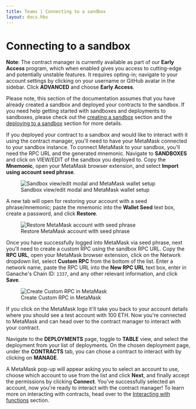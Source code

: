 ```yaml
---
title: Teams | Connecting to a sandbox
layout: docs.hbs
---
```


# Connecting to a sandbox

<p class="alert alert-warning">
<i class="far fa-exclamation-triangle"></i> <strong>Note</strong>: The contract manager is currently available as part of our <strong>Early Access</strong> program, which when enabled gives you access to cutting-edge and potentially unstable features. It requires opting-in; navigate to your account settings by clicking on your username or GitHub avatar in the sidebar. Click <strong>ADVANCED</strong> and choose <strong>Early Access</strong>.
</p>

Please note, this section of the documentation assumes that you have already created a sandbox and deployed your contracts to the sandbox. If you need help getting started with sandboxes and deployments to sandboxes, please check out the <a href="/docs/teams/sandboxes/creating-a-sandbox">creating a sandbox</a> section and the <a href="/docs/teams/deployments/deploying-to-a-sandbox">deploying to a sandbox</a> section for more details.

If you deployed your contract to a sandbox and would like to interact with it using the contract manager, you'll need to have your MetaMask connected to your sandbox instance. To connect MetaMask to your sandbox, you'll need the RPC URL and the generated mnemonic. Navigate to **<span class="inline-menu-item"><i class="far fa-cubes"></i>SANDBOXES</span>** and click on <span class="inline-button">VIEW/EDIT</span> of the sandbox you deployed to. Copy the **Mnemonic**, open your MetaMask browser extension, and select **Import using account seed phrase**.

<figure class="screenshot">
  <img class="img-fluid" src="/img/docs/teams/contract-manager-03.png" title="Sandbox view/edit modal and MetaMask wallet setup" alt="Sandbox view/edit modal and MetaMask wallet setup" />
  <figcaption class="text-center">Sandbox view/edit modal and MetaMask wallet setup</figcaption>
</figure>

A new tab will open for restoring your account with a seed phrase/mnemonic; paste the mnemonic into the **Wallet Seed** text box, create a password, and click **Restore**.

<figure class="screenshot">
  <img class="img-fluid" src="/img/docs/teams/contract-manager-04.png" title="Restore MetaMask account with seed phrase" alt="Restore MetaMask account with seed phrase" />
  <figcaption class="text-center">Restore MetaMask account with seed phrase</figcaption>
</figure>

Once you have successfully logged into MetaMask via seed phrase, next you'll need to create a custom RPC using the sandbox RPC URL. Copy the **RPC URL**, open your MetaMask browser extension, click on the Network dropdown list, select **Custom RPC** from the bottom of the list. Enter a network name, paste the RPC URL into the **New RPC URL** text box, enter in Ganache's Chain ID: `1337`, and any other relevant information, and click **Save**.

<figure class="screenshot">
  <img class="img-fluid" src="/img/docs/teams/contract-manager-05.png" title="Create Custom RPC in MetaMask" alt="Create Custom RPC in MetaMask" />
  <figcaption class="text-center">Create Custom RPC in MetaMask</figcaption>
</figure>

If you click on the MetaMask logo it'll take you back to your account details where you should see a test account with 100 ETH. Now you're connected to MetaMask and can head over to the contract manager to interact with your contract.

Navigate to the **<span class="inline-menu-item"><i class="fal fa-parachute-box"></i>DEPLOYMENTS</span>** page, toggle to **TABLE** view, and select the deployment from your list of deployments. On the chosen deployment page, under the **CONTRACTS** tab, you can chose a contract to interact with by clicking on **<span class="inline-button"><i class="far fa-pager"></i> MANAGE</span>**.

A MetaMask pop-up will appear asking you to select an account to use, choose which account to use from the list and click **Next**, and finally accept the permissions by clicking **Connect**. You've successfully selected an account, now you're ready to interact with the contract manager! To learn more on interacting with contracts, head over to the <a href="/docs/teams/contract-manager/interacting-with-functions">Interacting with functions</a> section.
